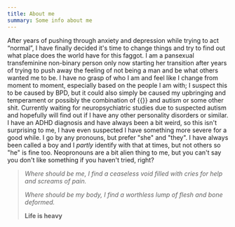 ```yaml
---
title: About me
summary: Some info about me
---
```

After years of pushing through anxiety and depression while trying to act “normal”, I have finally
decided it's time to change things and try to find out what place does the world have for this faggot.
I am a pansexual transfeminine non-binary person only now starting her transition after years of
trying to push away the feeling of not being a man and be what others wanted me to be. I have no
grasp of who I am and feel like I change from moment to moment, especially based on the people I am
with; I suspect this to be caused by BPD, but it could also simply be caused my upbringing and
temperament or possibly the combination of
{{<hovertext text="C-PTSD" title="ICD-11 isn't yet in use here in Finland, so a C-PTSD diagnosis isn't possible to get">}}
and autism or some other shit. Currently waiting for neuropsychiatric studies due to suspected autism
and hopefully will find out if I have any other personality disorders or similar. I have an ADHD diagnosis
and have always been a bit weird, so this isn't surprising to me, I have even suspected I have something
more severe for a good while. I go by any pronouns, but prefer "she" and "they". I have always been called
a boy and I *partly* identify with that at times, but not others so "he" is fine too. Neopronouns are a bit
alien thing to me, but you can't say you don't like something if you haven't tried, right?

> *Where should be me, I find a ceaseless void filled with cries for help and screams of pain.*
>
> *Where should be my body, I find a worthless lump of flesh and bone deformed.*
>
> **Life is heavy**
